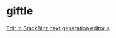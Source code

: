 # giftle

[Edit in StackBlitz next generation editor ⚡️](https://stackblitz.com/~/github.com/petrodej/giftle)